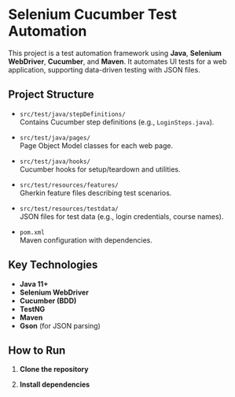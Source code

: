 # Selenium Cucumber Test Automation

This project is a test automation framework using **Java**, **Selenium WebDriver**, **Cucumber**, and **Maven**. It automates UI tests for a web application, supporting data-driven testing with JSON files.

## Project Structure

- `src/test/java/stepDefinitions/`  
  Contains Cucumber step definitions (e.g., `LoginSteps.java`).

- `src/test/java/pages/`  
  Page Object Model classes for each web page.

- `src/test/java/hooks/`  
  Cucumber hooks for setup/teardown and utilities.

- `src/test/resources/features/`  
  Gherkin feature files describing test scenarios.

- `src/test/resources/testdata/`  
  JSON files for test data (e.g., login credentials, course names).

- `pom.xml`  
  Maven configuration with dependencies.

## Key Technologies

- **Java 11+**
- **Selenium WebDriver**
- **Cucumber (BDD)**
- **TestNG**
- **Maven**
- **Gson** (for JSON parsing)

## How to Run

1. **Clone the repository**

2. **Install dependencies**
